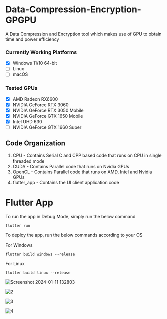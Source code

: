# Data-Compression-Encryption-GPGPU
A Data Compression and Encryption tool which makes use of GPU to obtain time and power efficiency

### Currently Working Platforms ###

- [x] Windows 11/10 64-bit
- [ ] Linux
- [ ] macOS

### Tested GPUs

- [x] AMD Radeon RX6600
- [x] NVIDIA GeForce RTX 3060
- [x] NVIDIA GeForce RTX 3050 Mobile
- [x] NVIDIA GeForce GTX 1650 Mobile
- [x] Intel UHD 630
- [ ] NVIDIA GeForce GTX 1660 Super

## Code Organization ##
1. CPU - Contains Serial C and CPP based code that runs on CPU in single threaded mode
2. CUDA - Contains Parallel code that runs on Nvidia GPUs
3. OpenCL - Contains Parallel code that runs on AMD, Intel and Nvidia GPUs
4. flutter_app - Contains the UI client application code

# Flutter App #
To run the app in Debug Mode, simply run the below command
```shell
flutter run
```

To deploy the app, run the below commands according to your OS

For Windows
```shell
flutter build windows --release
```

For Linux
```shell
flutter build linux --release
```

![Screenshot 2024-01-11 132803](https://github.com/AtharvNatu/Data-Compression-Encryption-GPGPU/assets/66716779/9776bab0-d118-4472-97a8-a5d84d2daa8f)

![2](https://github.com/AtharvNatu/Data-Compression-Encryption-GPGPU/assets/66716779/d555a0b6-e615-42c0-96c3-09cd15ae83c8)

![3](https://github.com/AtharvNatu/Data-Compression-Encryption-GPGPU/assets/66716779/14578cde-25f8-4c81-a3ff-463ae0147d9b)

![4](https://github.com/AtharvNatu/Data-Compression-Encryption-GPGPU/assets/66716779/01b40a9f-efe6-4e74-804f-fa7388f09df3)


